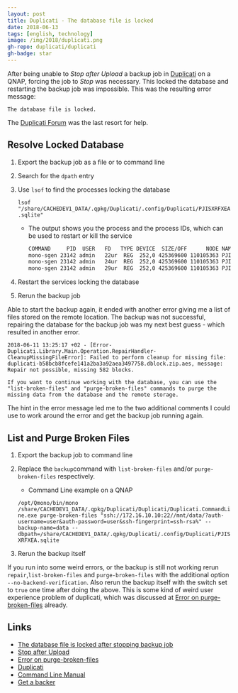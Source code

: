 ```yaml
---
layout: post
title: Duplicati - The database file is locked
date: 2018-06-13
tags: [english, technology]
image: /img/2018/duplicati.png
gh-repo: duplicati/duplicati
gh-badge: star
---
```


After being unable to _Stop after Upload_ a backup job in [Duplicati](https://www.duplicati.om) on a QNAP, forcing the job to _Stop_ was necessary. This locked the database and restarting the backup job was impossible. This was the resulting error message:

`The database file is locked.`

The [Duplicati Forum](https://forum.duplicati.com/t/the-database-file-is-locked-after-stopping-backup-job/3761) was the last resort for help.

## Resolve Locked Database
1. Export the backup job as a file or to command line
2. Search for the `dpath` entry
3. Use `lsof` to find the processes locking the database

    `lsof "/share/CACHEDEV1_DATA/.qpkg/Duplicati/.config/Duplicati/PJISXRFXEA.sqlite"`
    
    * The output shows you the process and the process IDs, which can be used to restart or kill the service

        ```bash
        COMMAND     PID  USER   FD   TYPE DEVICE  SIZE/OFF      NODE NAME
        mono-sgen 23142 admin   22ur  REG  252,0 425369600 110105363 PJISXRFXEA.sqlite
        mono-sgen 23142 admin   24ur  REG  252,0 425369600 110105363 PJISXRFXEA.sqlite
        mono-sgen 23142 admin   29ur  REG  252,0 425369600 110105363 PJISXRFXEA.sqlite
        ```
6. Restart the services locking the database
5. Rerun the backup job

Able to start the backup again, it ended with another error giving me a list of files stored on the remote location. The backup was not successful, repairing the database for the backup job was my next best guess - which resulted in another error.

`2018-06-11 13:25:17 +02 - [Error-Duplicati.Library.Main.Operation.RepairHandler-CleanupMissingFileError]: Failed to perform cleanup for missing file: duplicati-b58bcb8fcefe141a2ba3a92aea3497758.dblock.zip.aes, message: Repair not possible, missing 582 blocks.`

`If you want to continue working with the database, you can use the "list-broken-files" and "purge-broken-files" commands to purge the missing data from the database and the remote storage.`

The hint in the error message led me to the two additional comments I could use to work around the error and get the backup job running again.

## List and Purge Broken Files
1. Export the backup job to command line
2. Replace the `backup`command with `list-broken-files` and/or `purge-broken-files` respectively.
    * Command Line example on a QNAP

    `/opt/Qmono/bin/mono /share/CACHEDEV1_DATA/.qpkg/Duplicati/Duplicati/Duplicati.CommandLine.exe purge-broken-files "ssh://172.16.10.10:22//mnt/data/?auth-username=user&auth-password=user&ssh-fingerprint=ssh-rsa%" --backup-name=data --dbpath=/share/CACHEDEV1_DATA/.qpkg/Duplicati/.config/Duplicati/PJISXRFXEA.sqlite`
3. Rerun the backup itself

If you run into some weird errors, or the backup is still not working rerun `repair`,`list-broken-files` and `purge-broken-files` with the additional option `--no-backend-verification`.
Also rerun the backup itself with the switch set to `true` one time after doing the above. This is some kind of weird user experience problem of duplicati, which was discussed at [Error on purge-broken-files](https://forum.duplicati.com/t/error-on-purge-broken-files/1940) already.

## Links
* [The database file is locked after stopping backup job](https://forum.duplicati.com/t/the-database-file-is-locked-after-stopping-backup-job/3761)
* [Stop after Upload](https://forum.duplicati.com/t/stop-after-upload/3753)
* [Error on purge-broken-files](https://forum.duplicati.com/t/error-on-purge-broken-files/1940)
* [Duplicati](https://www.duplicati.com)
* [Command Line Manual](https://duplicati.readthedocs.io/en/latest/04-using-duplicati-from-the-command-line/#the-list-broken-files-command)
* [Get a backer](https://opencollective.com/duplicati#backer)
